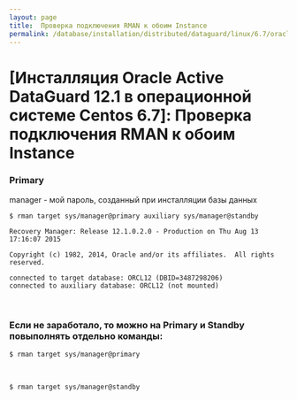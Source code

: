 ```yaml
---
layout: page
title:  Проверка подключения RMAN к обоим Instance
permalink: /database/installation/distributed/dataguard/linux/6.7/oracle/12.1/rman-connection-check/
---
```


# [Инсталляция Oracle Active DataGuard 12.1 в операционной системе Centos 6.7]: Проверка подключения RMAN к обоим Instance



### Primary


manager - мой пароль, созданный при инсталляции базы данных


	$ rman target sys/manager@primary auxiliary sys/manager@standby

	Recovery Manager: Release 12.1.0.2.0 - Production on Thu Aug 13 17:16:07 2015

	Copyright (c) 1982, 2014, Oracle and/or its affiliates.  All rights reserved.

	connected to target database: ORCL12 (DBID=3487298206)
	connected to auxiliary database: ORCL12 (not mounted)


<br/>

### Если не заработало, то можно на Primary и Standby повыполнять отдельно команды:

	$ rman target sys/manager@primary

<br/>

	$ rman target sys/manager@standby
